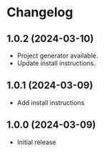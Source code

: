 # Changelog

## 1.0.2 (2024-03-10)

* Project generator available.
* Update install instructions.

## 1.0.1 (2024-03-09)

* Add install instructions

## 1.0.0 (2024-03-09)

* Initial release
